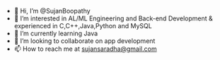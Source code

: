 - 👋 Hi, I’m @SujanBoopathy
- 👀 I’m interested in AL/ML Engineering and Back-end Development & experienced in C,C++,Java,Python and MySQL
- 🌱 I’m currently learning Java 
- 💞️ I’m looking to collaborate on app development
- 📫 How to reach me at sujansaradha@gmail.com

<!---
SujanBoopathy/SujanBoopathy is a ✨ special ✨ repository because its `README.md` (this file) appears on your GitHub profile.
You can click the Preview link to take a look at your changes.
--->
